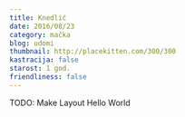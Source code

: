 ```yaml
---
title: Knedlić
date: 2016/08/23
category: mačka
blog: udomi
thumbnail: http://placekitten.com/300/300
kastracija: false
starost: 1 god.
friendliness: false
---
```

TODO: Make Layout
Hello World
